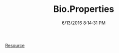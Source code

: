 ﻿---
title: Bio.Properties
date: 6/13/2016 8:14:31 PM
---

[Resource](T-Bio.Properties.Resource.html)
